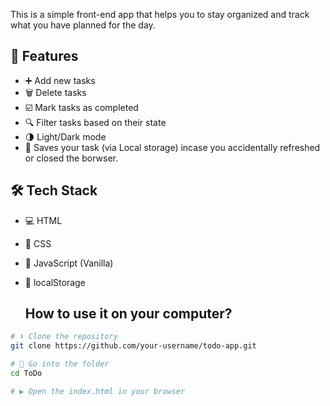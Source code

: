 This is a simple front-end app that helps you to stay organized and track what you have planned for the day.
## 🚀 Features
- ➕  Add new tasks
- 🗑️ Delete tasks
- ☑️ Mark tasks as completed
- 🔍 Filter tasks based on their state
- 🌗 Light/Dark mode 
- 💾 Saves your task (via Local storage) incase you accidentally refreshed or closed the borwser.
 ## 🛠️ Tech Stack
- 💻 HTML
- 🎨 CSS
- 🧠 JavaScript (Vanilla)
- 💾 localStorage
  
  ## How to use it on your computer?

```bash
# ⬇️ Clone the repository
git clone https://github.com/your-username/todo-app.git

# 📂 Go into the folder
cd ToDo

# ▶️ Open the index.html in your browser
